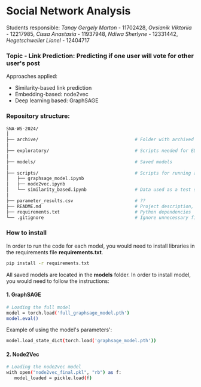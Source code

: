 # Social Network Analysis 

Students responsible: *Tanay Gergely Marton* - 11702428, *Ovsianik Viktoriia* - 12217985, *Cissa Anastasia* - 11937948, *Ndiwa Sherlyne* - 12331442, *Hegetschweiler Lionel* - 12404717

### Topic  - **Link Prediction: Predicting if one user will vote for other user's post** 

Approaches applied: 
 - Similarity-based link prediction 
 - Embedding-based: node2vec
 - Deep learning based: GraphSAGE 

### Repository structure:

```bash
SNA-WS-2024/
│
├── archive/                                    # Folder with archived scripts
│
├── exploratory/                                # Scripts needed for EDA and data preparation, results of graphs
│
├── models/                                     # Saved models
│
├── scripts/                                    # Scripts for running algorithms for each graph
│   ├── graphsage_model.ipynb                   
│   ├── node2vec.ipynb
│   └── similarity_based.ipynb                  # Data used as a test set
│
├── parameter_results.csv                       # ??
├── README.md                                   # Project description, setup
├── requirements.txt                            # Python dependencies
└── .gitignore                                  # Ignore unnecessary files (e.g., parts of 'data' folder)
```

 ### How to install

 In order to run the code for each model, you would need to install libraries in the requirements file **requirements.txt**. 

 ```bash
pip install -r requirements.txt
 ```

 All saved models are located in the **models** folder. In order to install model, you would need to follow the instructions:

 #### 1. GraphSAGE

 ````bash
 # Loading the full model 
model = torch.load('full_graphsage_model.pth')
model.eval()
 ````

Example of using the model's parameters': 
 ````bash
 model.load_state_dict(torch.load('graphsage_model.pth'))
 ````

 #### 2. Node2Vec
 ````bash
 # Loading the node2vec model 
with open("node2vec_final.pkl", "rb") as f:
    model_loaded = pickle.load(f)
 ````
 
